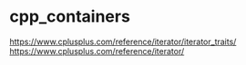# cpp_containers

https://www.cplusplus.com/reference/iterator/iterator_traits/
https://www.cplusplus.com/reference/iterator/
